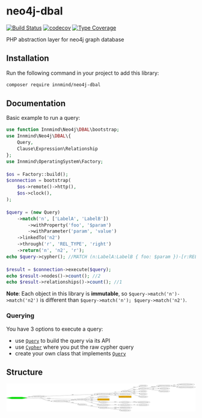# neo4j-dbal

[![Build Status](https://github.com/Innmind/neo4j-dbal/workflows/CI/badge.svg?branch=master)](https://github.com/Innmind/neo4j-dbal/actions?query=workflow%3ACI)
[![codecov](https://codecov.io/gh/Innmind/neo4j-dbal/branch/develop/graph/badge.svg)](https://codecov.io/gh/Innmind/neo4j-dbal)
[![Type Coverage](https://shepherd.dev/github/Innmind/neo4j-dbal/coverage.svg)](https://shepherd.dev/github/Innmind/neo4j-dbal)


PHP abstraction layer for neo4j graph database

## Installation

Run the following command in your project to add this library:

```sh
composer require innmind/neo4j-dbal
```

## Documentation

Basic example to run a query:

```php
use function Innmind\Neo4j\DBAL\bootstrap;
use Innmind\Neo4j\DBAL\{
    Query,
    Clause\Expression\Relationship
};
use Innmind\OperatingSystem\Factory;

$os = Factory::build();
$connection = bootstrap(
    $os->remote()->http(),
    $os->clock(),
);

$query = (new Query)
    ->match('n', ['LabelA', 'LabelB'])
        ->withProperty('foo', '$param')
        ->withParameter('param', 'value')
    ->linkedTo('n2')
    ->through('r', 'REL_TYPE', 'right')
    ->return('n', 'n2', 'r');
echo $query->cypher(); //MATCH (n:LabelA:LabelB { foo: $param })-[r:REL_TYPE]->(n2) RETURN n, n2, r

$result = $connection->execute($query);
echo $result->nodes()->count(); //2
echo $result->relationships()->count(); //1
```

**Note**: Each object in this library is **immutable**, so `$query->match('n')->match('n2')` is different than `$query->match('n'); $query->match('n2')`.


### Querying

You have 3 options to execute a query:

* use [`Query`](src/Query/Query.php) to build the query via its API
* use [`Cypher`](src/Query/Cypher.php) where you put the raw cypher query
* create your own class that implements [`Query`](src/Query.php)

## Structure

![](graph.svg)

